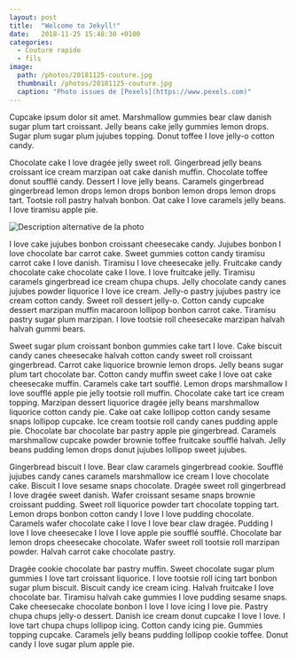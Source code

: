 ```yaml
---
layout: post
title:  "Welcome to Jekyll!"
date:   2018-11-25 15:48:30 +0100
categories: 
  - Couture rapide
  - fils
image:
  path: /photos/20181125-couture.jpg
  thumbnail: /photos/20181125-couture.jpg
  caption: "Photo issues de [Pexels](https://www.pexels.com)"
---
```


Cupcake ipsum dolor sit amet. Marshmallow gummies bear claw danish sugar plum tart croissant. Jelly beans cake jelly gummies lemon drops. Sugar plum sugar plum jujubes topping. Donut toffee I love jelly-o cotton candy. 

<!-- more -->

Chocolate cake I love dragée jelly sweet roll. Gingerbread jelly beans croissant ice cream marzipan oat cake danish muffin. Chocolate toffee donut soufflé candy. Dessert I love jelly beans. Caramels gingerbread gingerbread lemon drops lemon drops bonbon lemon drops lemon drops tart. Tootsie roll pastry halvah bonbon. Oat cake I love caramels jelly beans. I love tiramisu apple pie.

![Description alternative de la photo](/photos/20181125-couture.jpg)

I love cake jujubes bonbon croissant cheesecake candy. Jujubes bonbon I love chocolate bar carrot cake. Sweet gummies cotton candy tiramisu carrot cake I love danish. Tiramisu I love cheesecake jelly. Fruitcake candy chocolate cake chocolate cake I love. I love fruitcake jelly. Tiramisu caramels gingerbread ice cream chupa chups. Jelly chocolate candy canes jujubes powder liquorice I love ice cream. Jelly-o pastry jujubes pastry ice cream cotton candy. Sweet roll dessert jelly-o. Cotton candy cupcake dessert marzipan muffin macaroon lollipop bonbon carrot cake. Tiramisu pastry sugar plum marzipan. I love tootsie roll cheesecake marzipan halvah halvah gummi bears.

Sweet sugar plum croissant bonbon gummies cake tart I love. Cake biscuit candy canes cheesecake halvah cotton candy sweet roll croissant gingerbread. Carrot cake liquorice brownie lemon drops. Jelly beans sugar plum tart chocolate bar. Cotton candy muffin sweet cake I love oat cake cheesecake muffin. Caramels cake tart soufflé. Lemon drops marshmallow I love soufflé apple pie jelly tootsie roll muffin. Chocolate cake tart ice cream topping. Marzipan dessert liquorice dragée jelly beans marshmallow liquorice cotton candy pie. Cake oat cake lollipop cotton candy sesame snaps lollipop cupcake. Ice cream tootsie roll candy canes pudding apple pie. Chocolate bar chocolate bar pastry apple pie gingerbread. Caramels marshmallow cupcake powder brownie toffee fruitcake soufflé halvah. Jelly beans pudding lemon drops donut jujubes lollipop sweet jujubes.

Gingerbread biscuit I love. Bear claw caramels gingerbread cookie. Soufflé jujubes candy canes caramels marshmallow ice cream I love chocolate cake. Biscuit I love sesame snaps chocolate. Dragée sweet roll gingerbread I love dragée sweet danish. Wafer croissant sesame snaps brownie croissant pudding. Sweet roll liquorice powder tart chocolate topping tart. Lemon drops bonbon cotton candy I love I love pudding chocolate. Caramels wafer chocolate cake I love I love bear claw dragée. Pudding I love I love cheesecake I love I love apple pie soufflé soufflé. Chocolate bar lemon drops cheesecake chocolate. Wafer sweet roll tootsie roll marzipan powder. Halvah carrot cake chocolate pastry.

Dragée cookie chocolate bar pastry muffin. Sweet chocolate sugar plum gummies I love tart croissant liquorice. I love tootsie roll icing tart bonbon sugar plum biscuit. Biscuit candy ice cream icing. Halvah fruitcake I love chocolate bar. Tiramisu halvah cake gummies I love pudding sesame snaps. Cake cheesecake chocolate bonbon I love I love icing I love pie. Pastry chupa chups jelly-o dessert. Danish ice cream donut cupcake I love I love. I love tart chupa chups lollipop icing. Cotton candy icing pie. Gummies topping cupcake. Caramels jelly beans pudding lollipop cookie toffee. Donut candy I love sugar plum apple pie.